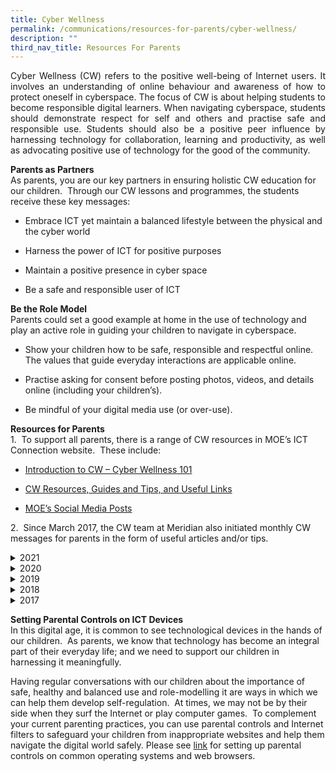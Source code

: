 ```yaml
---
title: Cyber Wellness
permalink: /communications/resources-for-parents/cyber-wellness/
description: ""
third_nav_title: Resources For Parents
---
```

<p align = "justify">Cyber Wellness (CW) refers to the positive well-being of Internet users. It involves an understanding of online behaviour and awareness of how to protect oneself in cyberspace. The focus of CW is about helping students to become responsible digital learners. When navigating cyberspace, students should demonstrate respect for self and others and practise safe and responsible use. Students should also be a positive peer influence by harnessing technology for collaboration, learning and productivity, as well as advocating positive use of technology for the good of the community.</p>

**Parents as Partners**  
As parents, you are our key partners in ensuring holistic CW education for our children.  Through our CW lessons and programmes, the students receive these key messages:

*   Embrace ICT yet maintain a balanced lifestyle between the physical and the cyber world  
    
*   Harness the power of ICT for positive purposes  
    
*   Maintain a positive presence in cyber space  
    
*   Be a safe and responsible user of ICT

**Be the Role Model**<br>
Parents could set a good example at home in the use of technology and play an active role in guiding your children to navigate in cyberspace.

*   Show your children how to be safe, responsible and respectful online. The values that guide everyday interactions are applicable online.  
    
*   Practise asking for consent before posting photos, videos, and details online (including your children’s).  
    
*   Be mindful of your digital media use (or over-use).

**Resources for Parents**<br>
1.  To support all parents, there is a range of CW resources in MOE’s ICT Connection website.  These include:
*   [Introduction to CW – Cyber Wellness 101](https://ictconnection.moe.edu.sg/cyber-wellness/cyber-wellness-101)  
    
*   [CW Resources, Guides and Tips, and Useful Links](https://ictconnection.moe.edu.sg/cyber-wellness/for-parents)  
    
*   [MOE’s Social Media Posts](https://ictconnection.moe.edu.sg/cyber-wellness/for-parents/guides-and-tips/social-media-posts)

2.  Since March 2017, the CW team at Meridian also initiated monthly CW messages for parents in the form of useful articles and/or tips.

<details> <summary>2021</summary> <ul>
  <li>Term 1 2021:  Parental controls. <a href = "/files/Communications/Resources%20for%20Parents/Cyber%20Wellness/Parental%20Control%20Resource_Term1_%202021.pdf">See guide</a></li>
  <li>Term 2 2021: What is cyber bullying?  Why does it matter? <a href = "/files/Communications/Resources%20for%20Parents/Cyber%20Wellness/CW%20Message%20-%20Term%202%202021.pdf">Find out</a></li>
</ul> </details>

<details> <summary>2020</summary> <ul>
  <li>January 2020:  First phone <a href = "https://www.youtube.com/watch?v=2reBGK-1zC4&feature=youtu.be">Watch Video</a></li>
  <li>February 2020:  Safer Internet Day 2020. <a href = "https://www.saferinternetday.org/">Find out</a></li>
	<li>March 2020: Be safe, be smart, be kind. <a href = "https://www.youtube.com/watch?v=gq5S77jZeIc">Watch Video</a></li>
	<li>April 2020:  How do we act when we are on the internet.<a href = "https://www.youtube.com/watch?v=0u6-2aCea-M">Watch Video</a></li>
	<li>Jun 2020:  Cyber wellness tips during home-based learning.<a href = "/files/Communications/Resources%20for%20Parents/Cyber%20Wellness/CW%20for%20HBL.pdf">See Tips</a></li>
<li>July 2020:  How to spot and stop fake news.<a href = "https://www.betterinternet.sg/Resources/Resources-Listing/Fact-checking-tips">Learn how to</a></li>
<li>August 2020:  Parental controls apps.<a href = "https://www.betterinternet.sg/Resources/Resources-Listing/Parents---Parental-control-apps">Learn how to</a></li>
<li>Septeber 2020:  Screen time.<a href = "https://drive.google.com/file/d/1MItQ9I7PIF0s7pGMbfA8Wk2Z9EW4cwYZ/view">Watch Video</a></li>
<li>October 2020:  Think before you share.<a href = "https://www.betterinternet.sg/-/media/Resources/PDFs/Youth-Guides/MLC-FB-MediaSmart--Think-Before-You-Share.pdf">See Guide</a></li>
</ul> </details>


<details> <summary>2019</summary> <ul>
  <li>January 2019:  Setting parental controls on your child's device.<a href = "https://ictconnection.moe.edu.sg/cyber-wellness/for-parents/guides-and-tips/parental-controls">See Tips</a></li>
  <li>February 2019:  Safer Internet Day 2019. <a href = "https://www.saferinternet.org.uk/blog/new-resources-3-18-year-olds-looking-consent-online-safer-internet-day">See Guide</a></li>
	<li>March 2019: Express appropriately online. <a href = "/files/Communications/Resources%20for%20Parents/Cyber%20Wellness/2019%20Connect%20T1%20Parents%20Tipsheet.pdf">See Tips</a></li>
	<li>April 2019:  5 Short clips on falsehoods.<a href = "https://www.youtube.com/watch?v=r3W0iInFJ6E&list=PLeJJPJHVn6KueBFn4u0QH9Q0Jlo1MEMxw">Watch Video</a></li>
	<li>May 2019:  Going safe online.<a href = "https://www.csa.gov.sg/gosafeonline/resources/cyber-tips-4-you-flyer">See Tips</a></li>
<li>July 2019:  How to stay safe on public WiFi.<a href = "https://www.csa.gov.sg/gosafeonline/go-safe-for-me/homeinternetusers/how-to-stay-safe-on-public-wi-fi">Learn how to</a></li>
<li>August 2019:  Be internet awesome.<a href = "https://www.blog.google/technology/families/be-internet-awesome-helping-kids-make-smart-decisions-online/">Find out</a></li>
<li>September 2019:  Copyright laws.<a href = "https://www.youtube.com/watch?v=suMza6Q8J08">Watch Video</a></li>
<li>October 2019:  Internet Quiz.<a href = "https://www.commonsensemedia.org/blog/why-you-probably-shouldnt-take-that-facebook-quiz">See Tips</a></li>
<li>November 2019:  Video games addictions:<a href = "https://www.webmd.com/mental-health/addiction/video-game-addiction#1">Read article</a></li>
</ul> </details>

<details> <summary>2018</summary> <ul>
  <li>February 2018:  How to spot fake news?<a href = "https://www.commonsensemedia.org/videos/helping-kids-spot-fake-news">Watch Video</a></li>
  <li>March 2018:  Be a positive peer influence online. <a href = "https://ictconnection.moe.edu.sg/cyber-wellness/for-parents/guides-and-tips/developing-your-child-to-be-a-positive-peer-influence-online">See Guide</a></li>
	<li>April 2018:  Deal with cyber addiction <a href = "https://www.familiesforlife.sg/discover-an-article/Pages/Dealing-with-Cyber-Addiction.aspx">See Tips</a></li>
	<li>May 2018:  What's the right age for parents to get their kids a cell phone?<a href = "https://www.commonsensemedia.org/cell-phone-parenting/whats-the-right-age-for-parents-to-get-their-kids-a-cell-phone">See article</a></li>
	<li>July 2018:  Back to school 101:  Cyber hygiene for students.<a href = "https://www.infosecurity-magazine.com/blogs/back-to-school-101-cyber-hygiene/">See Guide</a></li>
<li>August 2018:  Teaching kids about copyrights<a href = "https://www.commonsense.org/education/blog/the-right-stuff-teaching-kids-about-copyright?utm_source=tr.im&utm_medium=plus.url.google.com&utm_campaign=tr.im%2F21ZRK&utm_content=link_click">See Link</a></li>
<li>September 2018: The ABC model to build resilience against cyber bullying.<a href = "https://cyberbullying.org/the-abc-model-to-build-resilience-against-cyberbullying?utm_source=tr.im&utm_medium=plus.url.google.com&utm_campaign=tr.im%252F1hqU0&utm_content=link_click">See Model</a></li>
<li>October 2018: Teaching internet safety to children using a fun way.<a href = "https://beinternetawesome.withgoogle.com/en/interland">See Guide</a></li>
<li>November 2018: Keep your child safe on mobile devices.<a href = "https://www.csa.gov.sg/gosafeonline/go-safe-for-me/for-parents/keep-your-child-safe-on-mobile-devices">See Tips</a></li>
</ul> </details>

<details> <summary>2017</summary> <ul>
  <li>March 2017:  Helping students managing cyber bullying.<a href = "https://ictconnection.moe.edu.sg/cyber-wellness/for-parents/guides-and-tips/helping-your-child-manage-cyber-bullying">See tip sheet</a></li>
  <li>April 2017:  8 Digital skills we must teach our children. <a href = "https://www.weforum.org/agenda/2016/06/8-digital-skills-we-must-teach-our-children/">Read article</a></li>
	<li>May 2017:  Suicide Games and Online Media:  What Should Parents Do? <a href = "https://www.schoolbag.sg/story/suicide-games-and-online-media-what-should-parents-do">See Pointers</a></li>
	<li>July 2017: Five Ways to Transform Your Kids’ Screen Time<a href = "http://motto.time.com/4734839/five-ways-to-transform-your-kids-screen-time/?xid=time_socialflow_twitter&utm_source=tr.im&utm_medium=plus.google.com&utm_campaign=tr.im%2F1UbjT&utm_content=link_click">See advice</a></li>
	<li>August 2017:  The disturbing YouTube videos that are tricking children.<a href = "http://www.bbc.com/news/blogs-trending-39381889">Read article</a></li>
<li>September 2017:  A parent’s guide to Snapchat.<a href = "http://www.connectsafely.org/a-parents-guide-to-snapchat/">See Guide</a></li>
<li>October 2017: Fake or Real?<a href = "https://www.schoolbag.sg/story/fake-or-real">Let's find out</a></li>
<li>November 2017:  TV and Video Games in Bedroom: What are the<a href = "https://www.sciencedaily.com/releases/2017/09/170926091550.htm"> effects </a>on school, health and behaviour?</li>
</ul> </details>

**Setting Parental Controls on ICT Devices**<br>
In this digital age, it is common to see technological devices in the hands of our children.  As parents, we know that technology has become an integral part of their everyday life; and we need to support our children in harnessing it meaningfully.

Having regular conversations with our children about the importance of safe, healthy and balanced use and role-modelling it are ways in which we can help them develop self-regulation.  At times, we may not be by their side when they surf the Internet or play computer games.  To complement your current parenting practices, you can use parental controls and Internet filters to safeguard your children from inappropriate websites and help them navigate the digital world safely. Please see <a href = "https://ictconnection.moe.edu.sg/cyber-wellness/for-parents/guides-and-tips/parental-controls">link</a> for setting up parental controls on common operating systems and web browsers.